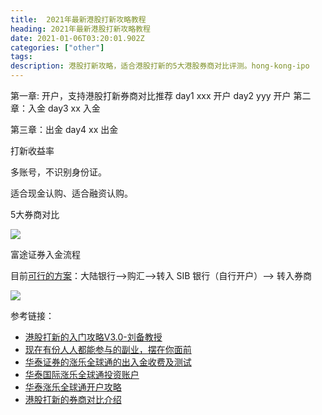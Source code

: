 ```yaml
---
title:  2021年最新港股打新攻略教程
heading: 2021年最新港股打新攻略教程
date: 2021-01-06T03:20:01.902Z
categories: ["other"]
tags: 
description: 港股打新攻略，适合港股打新的5大港股券商对比评测。hong-kong-ipo
---
```


第一章: 开户，支持港股打新券商对比推荐
day1 xxx 开户
day2 yyy 开户
第二章：入金
day3 xx 入金

第三章：出金
day4 xx 出金


打新收益率

多账号，不识别身份证。

适合现金认购、适合融资认购。

5大券商对比

![](https://gitee.com/smile365/blogimg/raw/master/sxy91/1609903364319.png)


富途证券入金流程

目前[可行的方案](https://note.youdao.com/ynoteshare1/index.html?id=e93ebf2ffd37efa28d1f93101972a565&type=note)：大陆银行-->购汇-->转入 SIB 银行（自行开户）--> 转入券商

![](https://gitee.com/smile365/blogimg/raw/master/sxy91/1611554806987.png)



参考链接：
- [港股打新的入门攻略V3.0-刘备教授](https://mp.weixin.qq.com/s/7xpsR53EaYIuTKIsQExVuQ)
- [现在有份人人都能参与的副业，摆在你面前](https://mp.weixin.qq.com/s/puBDDfJ18i2434vmau6RXw)
- [华泰证券的涨乐全球通的出入金收费及测试](https://www.jisilu.cn/question/387058)
- [华泰国际涨乐全球通投资账户](https://www.uscreditcardguide.com/huatai_international_brokerage_account/)
- [华泰涨乐全球通开户攻略](https://www.uscreditcardguide.com/wp-content/uploads/%E5%8D%8E%E6%B3%B0%E6%B6%A8%E4%B9%90%E5%85%A8%E7%90%83%E9%80%9A%E5%BC%80%E6%88%B7%E6%94%BB%E7%95%A5.pdf)
- [港股打新的券商对比介绍](https://www.uscreditcardguide.com/pre_ipo_brokerage_accounts/)